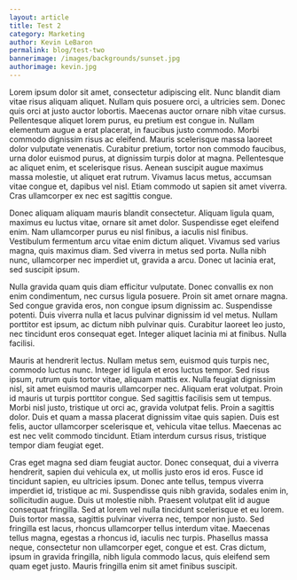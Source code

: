 ```yaml
--- 
layout: article
title: Test 2
category: Marketing
author: Kevin LeBaron
permalink: blog/test-two
bannerimage: /images/backgrounds/sunset.jpg
authorimage: kevin.jpg
---
```

Lorem ipsum dolor sit amet, consectetur adipiscing elit. Nunc blandit diam vitae risus aliquam aliquet. Nullam quis posuere orci, a ultricies sem. Donec quis orci at justo auctor lobortis. Maecenas auctor ornare nibh vitae cursus. Pellentesque aliquet lorem purus, eu pretium est congue in. Nullam elementum augue a erat placerat, in faucibus justo commodo. Morbi commodo dignissim risus ac eleifend. Mauris scelerisque massa laoreet dolor vulputate venenatis. Curabitur pretium, tortor non commodo faucibus, urna dolor euismod purus, at dignissim turpis dolor at magna. Pellentesque ac aliquet enim, et scelerisque risus. Aenean suscipit augue maximus massa molestie, ut aliquet erat rutrum. Vivamus lacus metus, accumsan vitae congue et, dapibus vel nisl. Etiam commodo ut sapien sit amet viverra. Cras ullamcorper ex nec est sagittis congue.

Donec aliquam aliquam mauris blandit consectetur. Aliquam ligula quam, maximus eu luctus vitae, ornare sit amet dolor. Suspendisse eget eleifend enim. Nam ullamcorper purus eu nisl finibus, a iaculis nisl finibus. Vestibulum fermentum arcu vitae enim dictum aliquet. Vivamus sed varius magna, quis maximus diam. Sed viverra in metus sed porta. Nulla nibh nunc, ullamcorper nec imperdiet ut, gravida a arcu. Donec ut lacinia erat, sed suscipit ipsum.

Nulla gravida quam quis diam efficitur vulputate. Donec convallis ex non enim condimentum, nec cursus ligula posuere. Proin sit amet ornare magna. Sed congue gravida eros, non congue ipsum dignissim ac. Suspendisse potenti. Duis viverra nulla et lacus pulvinar dignissim id vel metus. Nullam porttitor est ipsum, ac dictum nibh pulvinar quis. Curabitur laoreet leo justo, nec tincidunt eros consequat eget. Integer aliquet lacinia mi at finibus. Nulla facilisi.

Mauris at hendrerit lectus. Nullam metus sem, euismod quis turpis nec, commodo luctus nunc. Integer id ligula et eros luctus tempor. Sed risus ipsum, rutrum quis tortor vitae, aliquam mattis ex. Nulla feugiat dignissim nisl, sit amet euismod mauris ullamcorper nec. Aliquam erat volutpat. Proin id mauris ut turpis porttitor congue. Sed sagittis facilisis sem ut tempus. Morbi nisl justo, tristique ut orci ac, gravida volutpat felis. Proin a sagittis dolor. Duis et quam a massa placerat dignissim vitae quis sapien. Duis est felis, auctor ullamcorper scelerisque et, vehicula vitae tellus. Maecenas ac est nec velit commodo tincidunt. Etiam interdum cursus risus, tristique tempor diam feugiat eget.

Cras eget magna sed diam feugiat auctor. Donec consequat, dui a viverra hendrerit, sapien dui vehicula ex, ut mollis justo eros id eros. Fusce id tincidunt sapien, eu ultricies ipsum. Donec ante tellus, tempus viverra imperdiet id, tristique ac mi. Suspendisse quis nibh gravida, sodales enim in, sollicitudin augue. Duis ut molestie nibh. Praesent volutpat elit id augue consequat fringilla. Sed at lorem vel nulla tincidunt scelerisque et eu lorem. Duis tortor massa, sagittis pulvinar viverra nec, tempor non justo. Sed fringilla est lacus, rhoncus ullamcorper tellus interdum vitae. Maecenas tellus magna, egestas a rhoncus id, iaculis nec turpis. Phasellus massa neque, consectetur non ullamcorper eget, congue et est. Cras dictum, ipsum in gravida fringilla, nibh ligula commodo lacus, quis eleifend sem quam eget justo. Mauris fringilla enim sit amet finibus suscipit.